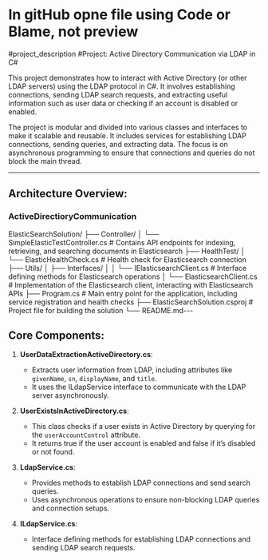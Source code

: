 # In gitHub opne file using Code or Blame, not preview

#project_description 
#Project: Active Directory Communication via LDAP in C#

This project demonstrates how to interact with Active Directory (or other LDAP servers) using the LDAP 
protocol in C#. It involves establishing connections, sending LDAP search requests, and extracting useful 
information such as user data or checking if an account is disabled or enabled.

The project is modular and divided into various classes and interfaces to make it scalable and reusable. 
It includes services for establishing LDAP connections, sending queries, and extracting data. The focus is on 
asynchronous programming to ensure that connections and queries do not block the main thread.

---

## Architecture Overview:

### ActiveDirectioryCommunication
ElasticSearchSolution/ 
├── Controller/ 
│ └── SimpleElasticTestController.cs # Contains API endpoints for indexing, retrieving, and searching documents in Elasticsearch 
├── HealthTest/ 
│ └── ElasticHealthCheck.cs # Health check for Elasticsearch connection 
├── Utils/ 
│ ├── Interfaces/ 
│ │ └── IElasticsearchClient.cs # Interface defining methods for Elasticsearch operations 
│ └── ElasticsearchClient.cs # Implementation of the Elasticsearch client, interacting with Elasticsearch APIs 
├── Program.cs # Main entry point for the application, including service registration and health checks 
├── ElasticSearchSolution.csproj # Project file for building the solution 
└── README.md---

## Core Components:

1. **UserDataExtractionActiveDirectory.cs**:
   - Extracts user information from LDAP, including attributes like `givenName`, `sn`, `displayName`, and `title`.
   - It uses the ILdapService interface to communicate with the LDAP server asynchronously.

2. **UserExistsInActiveDirectory.cs**:
   - This class checks if a user exists in Active Directory by querying for the `userAccountControl` attribute.
   - It returns true if the user account is enabled and false if it’s disabled or not found.

3. **LdapService.cs**:
   - Provides methods to establish LDAP connections and send search queries.
   - Uses asynchronous operations to ensure non-blocking LDAP queries and connection setups.

4. **ILdapService.cs**:
   - Interface defining methods for establishing LDAP connections and sending LDAP search requests.

